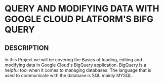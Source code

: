 # QUERY AND MODIFYING DATA WITH GOOGLE CLOUD PLATFORM'S BIFG QUERY

## DESCRIPTION
In this Project we will be covering the Basics of loading, editing and modifying data in Google Cloud's BigQuery application. BigQuery is a helpful tool when it comes to managing databases. The language that is used to communicate with the database is SQL mainly MYSQL. 
